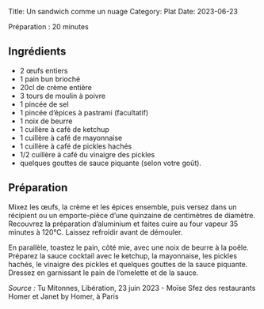 Title: Un sandwich comme un nuage
Category: Plat
Date: 2023-06-23

Préparation : 20 minutes

## Ingrédients

* 2 œufs entiers
* 1 pain bun brioché
* 20cl de crème entière
* 3 tours de moulin à poivre
* 1 pincée de sel
* 1 pincée d’épices à pastrami (facultatif)
* 1 noix de beurre
* 1 cuillère à café de ketchup
* 1 cuillère à café de mayonnaise
* 1 cuillère à café de pickles hachés
* 1/2 cuillère à café du vinaigre des pickles
* quelques gouttes de sauce piquante (selon votre goût).

## Préparation

Mixez les œufs, la crème et les épices ensemble, puis versez dans un récipient ou un emporte-pièce
d’une quinzaine de centimètres de diamètre. Recouvrez la préparation d’aluminium et faites cuire
au four vapeur 35 minutes à 120°C. Laissez refroidir avant de démouler.

En parallèle, toastez le pain, côté mie, avec une noix de beurre à la poêle. Préparez la sauce
cocktail avec le ketchup, la mayonnaise, les pickles hachés, le vinaigre des pickles et quelques
gouttes de la sauce piquante. Dressez en garnissant le pain de l’omelette et de la sauce.

*Source :* Tu Mitonnes, Libération, 23 juin 2023 - Moïse Sfez des restaurants Homer et Janet by Homer, à Paris

